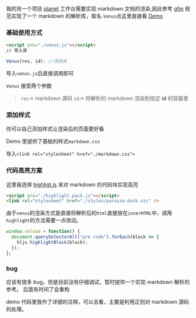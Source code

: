 我的另一个项目 [planet](https://luosk.github.io/planet/index.html) 工作台需要实现 markdown 文档的渲染,因此参考 [gfm](https://gfm.docschina.org/zh-hans/) 规范实现了一个 markdown 的解析库，取名 
`Venus`点这里直接看 [Demo](https://luosk.github.io/venus-md/index.html)

### 基础使用方式

```html
<script src="./venus.js"></script>
// 导入库
```

```javascript
Venus(res, id); //调用库
```

导入`venus.js`后直接调用即可

`Venus` 接受两个参数

> `res`-> markdown 源码
> `id`-> 将解析的 markdown 渲染到指定 **id** 的容器里

### 添加样式

你可以自己添加样式让渲染后的页面更好看

Demo 里提供了基础的样式`markdown.css`

导入`<link rel="stylesheet" href="./markdown.css">`

### 代码高亮方案

这里我选择 [highligt.js](https://highlightjs.org/) 来对 markdown 的代码块实现高亮

```html
<script src="./highlight.pack.js"></script>
<link rel="stylesheet" href="./styles/paraiso-dark.css" />
```

由于`venus`的渲染方式是直接将解析后的`html`直接放在`innerHTML`中，调用`highlight`的方法需要一点改动。

```javascript
window.onload = function() {
  document.querySelectorAll("pre code").forEach(block => {
    hljs.highlightBlock(block);
  });
};
```

### bug

应该有很多 bug，但是目前没有仔细调试，暂时提供一个实现 markdown 解析的参考。
后面有时间了会重构

demo 代码里我作了详细的注释，可以去看，主要是利用正则对 markdown 源码的处理。
